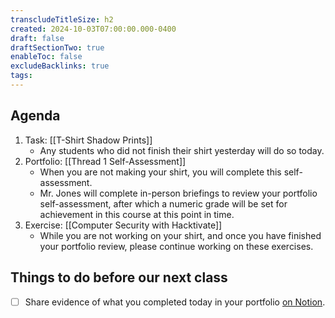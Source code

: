 ```yaml
---
transcludeTitleSize: h2
created: 2024-10-03T07:00:00.000-0400
draft: false
draftSectionTwo: true
enableToc: false
excludeBacklinks: true
tags:
---
```

## Agenda
1. Task: [[T-Shirt Shadow Prints]]
	- Any students who did not finish their shirt yesterday will do so today.
1. Portfolio: [[Thread 1 Self-Assessment]]
	- When you are not making your shirt, you will complete this self-assessment.
	- Mr. Jones will complete in-person briefings to review your portfolio self-assessment, after which a numeric grade will be set for achievement in this course at this point in time.
1. Exercise: [[Computer Security with Hacktivate]]
	- While you are not working on your shirt, and once you have finished your portfolio review, please continue working on these exercises.
	  
## Things to do before our next class
- [ ] Share evidence of what you completed today in your portfolio [on Notion](https://notion.so).